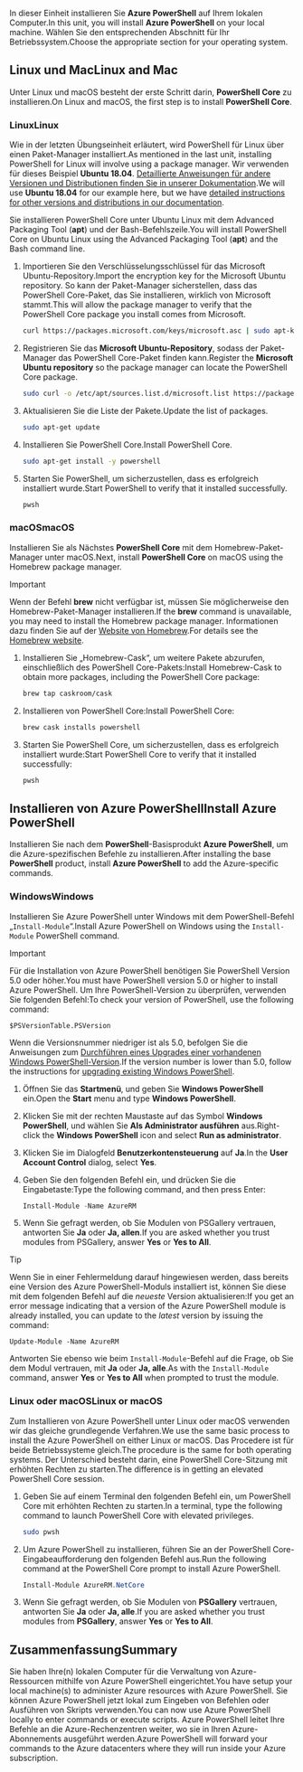 <span data-ttu-id="ca7fc-101">In dieser Einheit installieren Sie **Azure PowerShell** auf Ihrem lokalen Computer.</span><span class="sxs-lookup"><span data-stu-id="ca7fc-101">In this unit, you will install **Azure PowerShell** on your local machine.</span></span> <span data-ttu-id="ca7fc-102">Wählen Sie den entsprechenden Abschnitt für Ihr Betriebssystem.</span><span class="sxs-lookup"><span data-stu-id="ca7fc-102">Choose the appropriate section for your operating system.</span></span>

## <a name="linux-and-mac"></a><span data-ttu-id="ca7fc-103">Linux und Mac</span><span class="sxs-lookup"><span data-stu-id="ca7fc-103">Linux and Mac</span></span>
<span data-ttu-id="ca7fc-104">Unter Linux und macOS besteht der erste Schritt darin, **PowerShell Core** zu installieren.</span><span class="sxs-lookup"><span data-stu-id="ca7fc-104">On Linux and macOS, the first step is to install **PowerShell Core**.</span></span>

### <a name="linux"></a><span data-ttu-id="ca7fc-105">Linux</span><span class="sxs-lookup"><span data-stu-id="ca7fc-105">Linux</span></span>
<span data-ttu-id="ca7fc-106">Wie in der letzten Übungseinheit erläutert, wird PowerShell für Linux über einen Paket-Manager installiert.</span><span class="sxs-lookup"><span data-stu-id="ca7fc-106">As mentioned in the last unit, installing PowerShell for Linux will involve using a package manager.</span></span> <span data-ttu-id="ca7fc-107">Wir verwenden für dieses Beispiel **Ubuntu 18.04**. [Detaillierte Anweisungen für andere Versionen und Distributionen finden Sie in unserer Dokumentation](https://docs.microsoft.com/powershell/scripting/setup/installing-powershell-core-on-linux).</span><span class="sxs-lookup"><span data-stu-id="ca7fc-107">We will use **Ubuntu 18.04** for our example here, but we have [detailed instructions for other versions and distributions in our documentation](https://docs.microsoft.com/powershell/scripting/setup/installing-powershell-core-on-linux).</span></span>

<span data-ttu-id="ca7fc-108">Sie installieren PowerShell Core unter Ubuntu Linux mit dem Advanced Packaging Tool (**apt**) und der Bash-Befehlszeile.</span><span class="sxs-lookup"><span data-stu-id="ca7fc-108">You will install PowerShell Core on Ubuntu Linux using the Advanced Packaging Tool (**apt**) and the Bash command line.</span></span> 

1. <span data-ttu-id="ca7fc-109">Importieren Sie den Verschlüsselungsschlüssel für das Microsoft Ubuntu-Repository.</span><span class="sxs-lookup"><span data-stu-id="ca7fc-109">Import the encryption key for the Microsoft Ubuntu repository.</span></span> <span data-ttu-id="ca7fc-110">So kann der Paket-Manager sicherstellen, dass das PowerShell Core-Paket, das Sie installieren, wirklich von Microsoft stammt.</span><span class="sxs-lookup"><span data-stu-id="ca7fc-110">This will allow the package manager to verify that the PowerShell Core package you install comes from Microsoft.</span></span>

    ```bash
    curl https://packages.microsoft.com/keys/microsoft.asc | sudo apt-key add -
    ```

1. <span data-ttu-id="ca7fc-111">Registrieren Sie das **Microsoft Ubuntu-Repository**, sodass der Paket-Manager das PowerShell Core-Paket finden kann.</span><span class="sxs-lookup"><span data-stu-id="ca7fc-111">Register the **Microsoft Ubuntu repository** so the package manager can locate the PowerShell Core package.</span></span>

    ```bash
    sudo curl -o /etc/apt/sources.list.d/microsoft.list https://packages.microsoft.com/config/ubuntu/18.04/prod.list
    ```

1. <span data-ttu-id="ca7fc-112">Aktualisieren Sie die Liste der Pakete.</span><span class="sxs-lookup"><span data-stu-id="ca7fc-112">Update the list of packages.</span></span>

    ```bash
    sudo apt-get update
    ```

1. <span data-ttu-id="ca7fc-113">Installieren Sie PowerShell Core.</span><span class="sxs-lookup"><span data-stu-id="ca7fc-113">Install PowerShell Core.</span></span>

    ```bash
    sudo apt-get install -y powershell
    ```

1. <span data-ttu-id="ca7fc-114">Starten Sie PowerShell, um sicherzustellen, dass es erfolgreich installiert wurde.</span><span class="sxs-lookup"><span data-stu-id="ca7fc-114">Start PowerShell to verify that it installed successfully.</span></span>

    ```bash
    pwsh
    ```

### <a name="macos"></a><span data-ttu-id="ca7fc-115">macOS</span><span class="sxs-lookup"><span data-stu-id="ca7fc-115">macOS</span></span>
<span data-ttu-id="ca7fc-116">Installieren Sie als Nächstes **PowerShell Core** mit dem Homebrew-Paket-Manager unter macOS.</span><span class="sxs-lookup"><span data-stu-id="ca7fc-116">Next, install **PowerShell Core** on macOS using the Homebrew package manager.</span></span>

> [!IMPORTANT]
> <span data-ttu-id="ca7fc-117">Wenn der Befehl **brew** nicht verfügbar ist, müssen Sie möglicherweise den Homebrew-Paket-Manager installieren.</span><span class="sxs-lookup"><span data-stu-id="ca7fc-117">If the **brew** command is unavailable, you may need to install the Homebrew package manager.</span></span> <span data-ttu-id="ca7fc-118">Informationen dazu finden Sie auf der [Website von Homebrew](https://brew.sh/).</span><span class="sxs-lookup"><span data-stu-id="ca7fc-118">For details see the [Homebrew website](https://brew.sh/).</span></span>

1. <span data-ttu-id="ca7fc-119">Installieren Sie „Homebrew-Cask“, um weitere Pakete abzurufen, einschließlich des PowerShell Core-Pakets:</span><span class="sxs-lookup"><span data-stu-id="ca7fc-119">Install Homebrew-Cask to obtain more packages, including the PowerShell Core package:</span></span>

    ```bash
    brew tap caskroom/cask
    ```

1. <span data-ttu-id="ca7fc-120">Installieren von PowerShell Core:</span><span class="sxs-lookup"><span data-stu-id="ca7fc-120">Install PowerShell Core:</span></span>

    ```bash
    brew cask installs powershell
    ```

1. <span data-ttu-id="ca7fc-121">Starten Sie PowerShell Core, um sicherzustellen, dass es erfolgreich installiert wurde:</span><span class="sxs-lookup"><span data-stu-id="ca7fc-121">Start PowerShell Core to verify that it installed successfully:</span></span>

    ```bash
    pwsh
    ```

## <a name="install-azure-powershell"></a><span data-ttu-id="ca7fc-122">Installieren von Azure PowerShell</span><span class="sxs-lookup"><span data-stu-id="ca7fc-122">Install Azure PowerShell</span></span>
<span data-ttu-id="ca7fc-123">Installieren Sie nach dem **PowerShell**-Basisprodukt **Azure PowerShell**, um die Azure-spezifischen Befehle zu installieren.</span><span class="sxs-lookup"><span data-stu-id="ca7fc-123">After installing the base **PowerShell** product, install **Azure PowerShell** to add the Azure-specific commands.</span></span>

### <a name="windows"></a><span data-ttu-id="ca7fc-124">Windows</span><span class="sxs-lookup"><span data-stu-id="ca7fc-124">Windows</span></span>
<span data-ttu-id="ca7fc-125">Installieren Sie Azure PowerShell unter Windows mit dem PowerShell-Befehl „`Install-Module`“.</span><span class="sxs-lookup"><span data-stu-id="ca7fc-125">Install Azure PowerShell on Windows using the `Install-Module` PowerShell command.</span></span>

> [!IMPORTANT]
> <span data-ttu-id="ca7fc-126">Für die Installation von Azure PowerShell benötigen Sie PowerShell Version 5.0 oder höher.</span><span class="sxs-lookup"><span data-stu-id="ca7fc-126">You must have PowerShell version 5.0 or higher to install Azure PowerShell.</span></span> <span data-ttu-id="ca7fc-127">Um Ihre PowerShell-Version zu überprüfen, verwenden Sie folgenden Befehl:</span><span class="sxs-lookup"><span data-stu-id="ca7fc-127">To check your version of PowerShell, use the following command:</span></span> 
>
> `$PSVersionTable.PSVersion` 
>
><span data-ttu-id="ca7fc-128">Wenn die Versionsnummer niedriger ist als 5.0, befolgen Sie die Anweisungen zum [Durchführen eines Upgrades einer vorhandenen Windows PowerShell-Version](https://docs.microsoft.com/powershell/scripting/setup/installing-windows-powershell?view=powershell-6#upgrading-existing-windows-powershell).</span><span class="sxs-lookup"><span data-stu-id="ca7fc-128">If the version number is lower than 5.0, follow the instructions for [upgrading existing Windows PowerShell](https://docs.microsoft.com/powershell/scripting/setup/installing-windows-powershell?view=powershell-6#upgrading-existing-windows-powershell).</span></span>

1. <span data-ttu-id="ca7fc-129">Öffnen Sie das **Startmenü**, und geben Sie **Windows PowerShell** ein.</span><span class="sxs-lookup"><span data-stu-id="ca7fc-129">Open the **Start** menu and type **Windows PowerShell**.</span></span>

1. <span data-ttu-id="ca7fc-130">Klicken Sie mit der rechten Maustaste auf das Symbol **Windows PowerShell**, und wählen Sie **Als Administrator ausführen** aus.</span><span class="sxs-lookup"><span data-stu-id="ca7fc-130">Right-click the **Windows PowerShell** icon and select **Run as administrator**.</span></span>

1. <span data-ttu-id="ca7fc-131">Klicken Sie im Dialogfeld **Benutzerkontensteuerung** auf **Ja**.</span><span class="sxs-lookup"><span data-stu-id="ca7fc-131">In the **User Account Control** dialog, select **Yes**.</span></span>

1. <span data-ttu-id="ca7fc-132">Geben Sie den folgenden Befehl ein, und drücken Sie die Eingabetaste:</span><span class="sxs-lookup"><span data-stu-id="ca7fc-132">Type the following command, and then press Enter:</span></span>

    ```powershell
    Install-Module -Name AzureRM
    ```

1. <span data-ttu-id="ca7fc-133">Wenn Sie gefragt werden, ob Sie Modulen von PSGallery vertrauen, antworten Sie **Ja** oder **Ja, allen**.</span><span class="sxs-lookup"><span data-stu-id="ca7fc-133">If you are asked whether you trust modules from PSGallery, answer **Yes** or **Yes to All**.</span></span>

> [!TIP]
> <span data-ttu-id="ca7fc-134">Wenn Sie in einer Fehlermeldung darauf hingewiesen werden, dass bereits eine Version des Azure PowerShell-Moduls installiert ist, können Sie diese mit dem folgenden Befehl auf die _neueste_ Version aktualisieren:</span><span class="sxs-lookup"><span data-stu-id="ca7fc-134">If you get an error message indicating that a version of the Azure PowerShell module is already installed, you can update to the _latest_ version by issuing the command:</span></span>
> 
> `Update-Module -Name AzureRM`
> 
> <span data-ttu-id="ca7fc-135">Antworten Sie ebenso wie beim `Install-Module`-Befehl auf die Frage, ob Sie dem Modul vertrauen, mit **Ja** oder **Ja, alle**.</span><span class="sxs-lookup"><span data-stu-id="ca7fc-135">As with the `Install-Module` command, answer **Yes** or **Yes to All** when prompted to trust the module.</span></span>

### <a name="linux-or-macos"></a><span data-ttu-id="ca7fc-136">Linux oder macOS</span><span class="sxs-lookup"><span data-stu-id="ca7fc-136">Linux or macOS</span></span>
<span data-ttu-id="ca7fc-137">Zum Installieren von Azure PowerShell unter Linux oder macOS verwenden wir das gleiche grundlegende Verfahren.</span><span class="sxs-lookup"><span data-stu-id="ca7fc-137">We use the same basic process to install the Azure PowerShell on either Linux or macOS.</span></span> <span data-ttu-id="ca7fc-138">Das Procedere ist für beide Betriebssysteme gleich.</span><span class="sxs-lookup"><span data-stu-id="ca7fc-138">The procedure is the same for both operating systems.</span></span> <span data-ttu-id="ca7fc-139">Der Unterschied besteht darin, eine PowerShell Core-Sitzung mit erhöhten Rechten zu starten.</span><span class="sxs-lookup"><span data-stu-id="ca7fc-139">The difference is in getting an elevated PowerShell Core session.</span></span>

1. <span data-ttu-id="ca7fc-140">Geben Sie auf einem Terminal den folgenden Befehl ein, um PowerShell Core mit erhöhten Rechten zu starten.</span><span class="sxs-lookup"><span data-stu-id="ca7fc-140">In a terminal, type the following command to launch PowerShell Core with elevated privileges.</span></span>

    ```bash
    sudo pwsh
    ```

1. <span data-ttu-id="ca7fc-141">Um Azure PowerShell zu installieren, führen Sie an der PowerShell Core-Eingabeaufforderung den folgenden Befehl aus.</span><span class="sxs-lookup"><span data-stu-id="ca7fc-141">Run the following command at the PowerShell Core prompt to install Azure PowerShell.</span></span>

    ```powershell
    Install-Module AzureRM.NetCore
    ```

1. <span data-ttu-id="ca7fc-142">Wenn Sie gefragt werden, ob Sie Modulen von **PSGallery** vertrauen, antworten Sie **Ja** oder **Ja, alle**.</span><span class="sxs-lookup"><span data-stu-id="ca7fc-142">If you are asked whether you trust modules from **PSGallery**, answer **Yes** or **Yes to All**.</span></span>

## <a name="summary"></a><span data-ttu-id="ca7fc-143">Zusammenfassung</span><span class="sxs-lookup"><span data-stu-id="ca7fc-143">Summary</span></span>
<span data-ttu-id="ca7fc-144">Sie haben Ihre(n) lokalen Computer für die Verwaltung von Azure-Ressourcen mithilfe von Azure PowerShell eingerichtet.</span><span class="sxs-lookup"><span data-stu-id="ca7fc-144">You have setup your local machine(s) to administer Azure resources with Azure PowerShell.</span></span> <span data-ttu-id="ca7fc-145">Sie können Azure PowerShell jetzt lokal zum Eingeben von Befehlen oder Ausführen von Skripts verwenden.</span><span class="sxs-lookup"><span data-stu-id="ca7fc-145">You can now use Azure PowerShell locally to enter commands or execute scripts.</span></span> <span data-ttu-id="ca7fc-146">Azure PowerShell leitet Ihre Befehle an die Azure-Rechenzentren weiter, wo sie in Ihren Azure-Abonnements ausgeführt werden.</span><span class="sxs-lookup"><span data-stu-id="ca7fc-146">Azure PowerShell will forward your commands to the Azure datacenters where they will run inside your Azure subscription.</span></span>